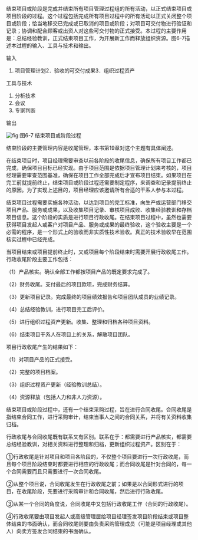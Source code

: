 
结束项目或阶段是完成并结束所有项目管理过程组的所有活动，以正式结束项目或项目阶段的过程。这个过程包括完成所有项目过程中的所有活动以正式关闭整个项目或阶段；恰当地移交已完成或已取消的项目或阶段；对项目可交付物进行验证和记录；协调和配合顾客或出资人对这些可交付物的正式接受。本过程的主要作用是：总结经验教训，正式结束项目工作，为开展新工作而释放组织资源。图6-7描述本过程的输入、工具与技术和输出。

输入

1. 项目管理计划2．验收的可交付成果3．组织过程资产

工具与技术

1. 分析技术
2. 会议
3. 专家判断

输出

![](https://img.kancloud.cn/2d/7b/2d7b77eeaaf3867c25b7cfb9512cd486_1266x278.png "fig:")图6-7 结束项目或阶段过程

结束阶段的主要管理内容是收尾管理，本书第19章对这个主题有具体阐述。

在结束项目时，项目经理需要审查以前各阶段的收尾信息，确保所有项目工作都已完成，确保项目目标已经实现。由于项目范围是依据项目管理计划来考核的，项目经理需要审查范围基准，确保在项目工作全部完成后才宣布项目结束。如果项目在完工前就提前终止，结束项目或阶段过程还需要制定程序，来调查和记录提前终止的原因。为了实现上述目的，项目经理应该邀请所有合适的干系人参与本过程。

结束项目过程需要实施各种活动，以达到项目的完工标准，向生产或运营部门移交项目产品、服务或成果，以及收集项目记录、审核项目成败、收集经验教训和存档项目信息。这个阶段的实质是进行项目行政收尾。在结束项目过程中，虽然也需要获得项目发起人或客户对项目产品、服务或成果的最终验收，这个验收主要是一个必需的程序，是一个形式上的验收而非实质性技术验收。真正的技术验收早在范围核实过程中已经完成。

当项目结束或项目提前终止时，又或项目每个阶段结束时需要开展行政收尾工作。行政收尾阶段主要工作包括：

（1）产品核实。确认全部工作都按项目产品的既定要求完成了。

（2）财务收尾。支付最后的项目款项，完成财务结算。

（3）更新项目记录。完成最终的项目绩效报告和项目团队成员的业绩记录。

（4）总结经验教训，进行项目完工后评价。

（5）进行组织过程资产更新。收集、整理和归档各种项目资料。

（6）结束项目干系人在项目上的关系，解散项目团队。

项目行政收尾产生的结果如下：

（1）对项目产品的正式接受。

（2）完整的项目档案。

（3）组织过程资产更新（经验教训总结）。

（4）资源释放（包括人力和非人力资源）。

结束项目或阶段过程中，还有一个结束采购过程，旨在进行合同收尾。合同收尾是指结束合同工作，进行采购审计，结束当事人之间的合同关系，并将有关资料收集归档。

行政收尾与合同收尾既有联系又有区别。联系在于：都需要进行产品核实，都需要总结经验教训，对相关资料进行整理和归档，更新组织过程资产。区别在于：

①行政收尾是针对项目和项目各阶段的，不仅整个项目要进行一次行政收尾，而且每个项目阶段结束时都要进行相应的行政收尾；而合同收尾是针对合同的，每一个合同需要而且只需要进行一次合同收尾。

②从整个项目说，合同收尾发生在行政收尾之前；如果是以合同形式进行的项目，在收尾阶段，先要进行采购审计和合同收尾，然后进行行政收尾。

③从某一个合同的角度说，合同收尾中又包括行政收尾工作（合同的行政收尾）。

④行政收尾要由项目发起人或高级管理层给项目经理签发项目阶段结束或项目整体结束的书面确认，而合同收尾则要由负责采购管理成员（可能是项目经理或其他人）向卖方签发合同结束的书面确认。
